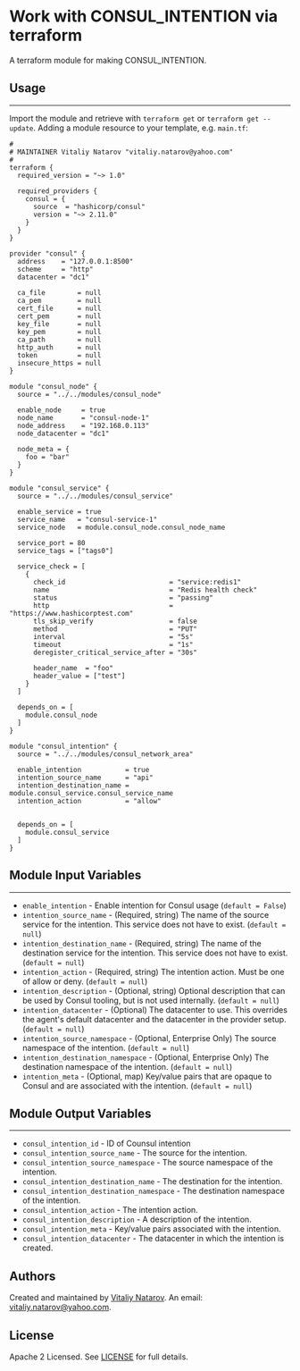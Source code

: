 # Work with CONSUL_INTENTION via terraform

A terraform module for making CONSUL_INTENTION.


## Usage
----------------------
Import the module and retrieve with ```terraform get``` or ```terraform get --update```. Adding a module resource to your template, e.g. `main.tf`:

```
#
# MAINTAINER Vitaliy Natarov "vitaliy.natarov@yahoo.com"
#
terraform {
  required_version = "~> 1.0"

  required_providers {
    consul = {
      source  = "hashicorp/consul"
      version = "~> 2.11.0"
    }
  }
}

provider "consul" {
  address    = "127.0.0.1:8500"
  scheme     = "http"
  datacenter = "dc1"

  ca_file        = null
  ca_pem         = null
  cert_file      = null
  cert_pem       = null
  key_file       = null
  key_pem        = null
  ca_path        = null
  http_auth      = null
  token          = null
  insecure_https = null
}

module "consul_node" {
  source = "../../modules/consul_node"

  enable_node     = true
  node_name       = "consul-node-1"
  node_address    = "192.168.0.113"
  node_datacenter = "dc1"

  node_meta = {
    foo = "bar"
  }
}

module "consul_service" {
  source = "../../modules/consul_service"

  enable_service = true
  service_name   = "consul-service-1"
  service_node   = module.consul_node.consul_node_name

  service_port = 80
  service_tags = ["tags0"]

  service_check = [
    {
      check_id                          = "service:redis1"
      name                              = "Redis health check"
      status                            = "passing"
      http                              = "https://www.hashicorptest.com"
      tls_skip_verify                   = false
      method                            = "PUT"
      interval                          = "5s"
      timeout                           = "1s"
      deregister_critical_service_after = "30s"

      header_name  = "foo"
      header_value = ["test"]
    }
  ]

  depends_on = [
    module.consul_node
  ]
}

module "consul_intention" {
  source = "../../modules/consul_network_area"

  enable_intention           = true
  intention_source_name      = "api"
  intention_destination_name = module.consul_service.consul_service_name
  intention_action           = "allow"


  depends_on = [
    module.consul_service
  ]
}
```

## Module Input Variables
----------------------
- `enable_intention` - Enable intention for Consul usage (`default = False`)
- `intention_source_name` - (Required, string) The name of the source service for the intention. This service does not have to exist. (`default = null`)
- `intention_destination_name` - (Required, string) The name of the destination service for the intention. This service does not have to exist. (`default = null`)
- `intention_action` - (Required, string) The intention action. Must be one of allow or deny. (`default = null`)
- `intention_description` - (Optional, string) Optional description that can be used by Consul tooling, but is not used internally. (`default = null`)
- `intention_datacenter` - (Optional) The datacenter to use. This overrides the agent's default datacenter and the datacenter in the provider setup. (`default = null`)
- `intention_source_namespace` - (Optional, Enterprise Only) The source namespace of the intention. (`default = null`)
- `intention_destination_namespace` - (Optional, Enterprise Only) The destination namespace of the intention. (`default = null`)
- `intention_meta` - (Optional, map) Key/value pairs that are opaque to Consul and are associated with the intention. (`default = null`)

## Module Output Variables
----------------------
- `consul_intention_id` - ID of Counsul intention
- `consul_intention_source_name` - The source for the intention.
- `consul_intention_source_namespace` - The source namespace of the intention.
- `consul_intention_destination_name` - The destination for the intention.
- `consul_intention_destination_namespace` - The destination namespace of the intention.
- `consul_intention_action` - The intention action.
- `consul_intention_description` - A description of the intention.
- `consul_intention_meta` - Key/value pairs associated with the intention.
- `consul_intention_datacenter` - The datacenter in which the intention is created.


## Authors

Created and maintained by [Vitaliy Natarov](https://github.com/SebastianUA). An email: [vitaliy.natarov@yahoo.com](vitaliy.natarov@yahoo.com).

## License

Apache 2 Licensed. See [LICENSE](https://github.com/SebastianUA/terraform/blob/master/LICENSE) for full details.
